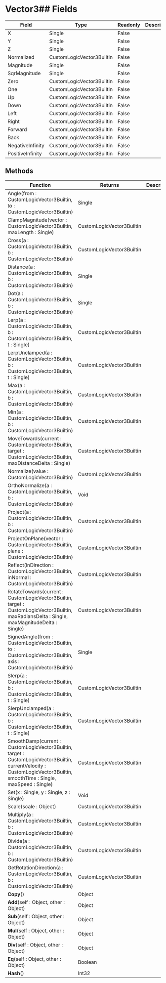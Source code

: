 # Vector3## Fields
|Field|Type|Readonly|Description|
|---|---|---|---|
|X|Single|False||
|Y|Single|False||
|Z|Single|False||
|Normalized|CustomLogicVector3Builtin|False||
|Magnitude|Single|False||
|SqrMagnitude|Single|False||
|Zero|CustomLogicVector3Builtin|False||
|One|CustomLogicVector3Builtin|False||
|Up|CustomLogicVector3Builtin|False||
|Down|CustomLogicVector3Builtin|False||
|Left|CustomLogicVector3Builtin|False||
|Right|CustomLogicVector3Builtin|False||
|Forward|CustomLogicVector3Builtin|False||
|Back|CustomLogicVector3Builtin|False||
|NegativeInfinity|CustomLogicVector3Builtin|False||
|PositiveInfinity|CustomLogicVector3Builtin|False||
## Methods
|Function|Returns|Description|
|---|---|---|
|Angle(from : CustomLogicVector3Builtin, to : CustomLogicVector3Builtin)|Single||
|ClampMagnitude(vector : CustomLogicVector3Builtin, maxLength : Single)|CustomLogicVector3Builtin||
|Cross(a : CustomLogicVector3Builtin, b : CustomLogicVector3Builtin)|CustomLogicVector3Builtin||
|Distance(a : CustomLogicVector3Builtin, b : CustomLogicVector3Builtin)|Single||
|Dot(a : CustomLogicVector3Builtin, b : CustomLogicVector3Builtin)|Single||
|Lerp(a : CustomLogicVector3Builtin, b : CustomLogicVector3Builtin, t : Single)|CustomLogicVector3Builtin||
|LerpUnclamped(a : CustomLogicVector3Builtin, b : CustomLogicVector3Builtin, t : Single)|CustomLogicVector3Builtin||
|Max(a : CustomLogicVector3Builtin, b : CustomLogicVector3Builtin)|CustomLogicVector3Builtin||
|Min(a : CustomLogicVector3Builtin, b : CustomLogicVector3Builtin)|CustomLogicVector3Builtin||
|MoveTowards(current : CustomLogicVector3Builtin, target : CustomLogicVector3Builtin, maxDistanceDelta : Single)|CustomLogicVector3Builtin||
|Normalize(value : CustomLogicVector3Builtin)|CustomLogicVector3Builtin||
|OrthoNormalize(a : CustomLogicVector3Builtin, b : CustomLogicVector3Builtin)|Void||
|Project(a : CustomLogicVector3Builtin, b : CustomLogicVector3Builtin)|CustomLogicVector3Builtin||
|ProjectOnPlane(vector : CustomLogicVector3Builtin, plane : CustomLogicVector3Builtin)|CustomLogicVector3Builtin||
|Reflect(inDirection : CustomLogicVector3Builtin, inNormal : CustomLogicVector3Builtin)|CustomLogicVector3Builtin||
|RotateTowards(current : CustomLogicVector3Builtin, target : CustomLogicVector3Builtin, maxRadiansDelta : Single, maxMagnitudeDelta : Single)|CustomLogicVector3Builtin||
|SignedAngle(from : CustomLogicVector3Builtin, to : CustomLogicVector3Builtin, axis : CustomLogicVector3Builtin)|Single||
|Slerp(a : CustomLogicVector3Builtin, b : CustomLogicVector3Builtin, t : Single)|CustomLogicVector3Builtin||
|SlerpUnclamped(a : CustomLogicVector3Builtin, b : CustomLogicVector3Builtin, t : Single)|CustomLogicVector3Builtin||
|SmoothDamp(current : CustomLogicVector3Builtin, target : CustomLogicVector3Builtin, currentVelocity : CustomLogicVector3Builtin, smoothTime : Single, maxSpeed : Single)|CustomLogicVector3Builtin||
|Set(x : Single, y : Single, z : Single)|Void||
|Scale(scale : Object)|CustomLogicVector3Builtin||
|Multiply(a : CustomLogicVector3Builtin, b : CustomLogicVector3Builtin)|CustomLogicVector3Builtin||
|Divide(a : CustomLogicVector3Builtin, b : CustomLogicVector3Builtin)|CustomLogicVector3Builtin||
|GetRotationDirection(a : CustomLogicVector3Builtin, b : CustomLogicVector3Builtin)|CustomLogicVector3Builtin||
|__Copy__()|Object||
|__Add__(self : Object, other : Object)|Object||
|__Sub__(self : Object, other : Object)|Object||
|__Mul__(self : Object, other : Object)|Object||
|__Div__(self : Object, other : Object)|Object||
|__Eq__(self : Object, other : Object)|Boolean||
|__Hash__()|Int32||
